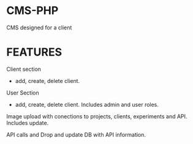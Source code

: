 CMS-PHP
=======

CMS designed for a client


FEATURES
========
Client section 
- add, create, delete client. 

User Section 
- add, create, delete client. Includes admin and user roles. 

Image upload with conections to projects, clients, experiments and API. Includes update. 

API calls and Drop and update DB with API information. 





